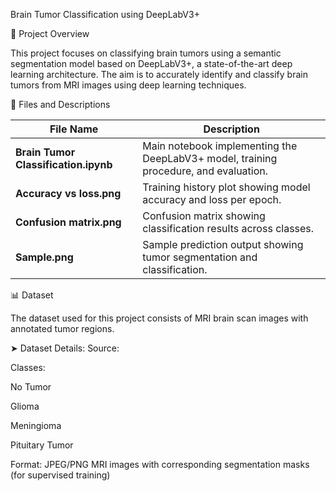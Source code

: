 Brain Tumor Classification using DeepLabV3+

📌 Project Overview

This project focuses on classifying brain tumors using a semantic segmentation model based on DeepLabV3+, a state-of-the-art deep learning architecture. The aim is to accurately identify and classify brain tumors from MRI images using deep learning techniques.

📂 Files and Descriptions

| File Name                            | Description                                                                          |
| ------------------------------------ | ------------------------------------------------------------------------------------ |
| **Brain Tumor Classification.ipynb** | Main notebook implementing the DeepLabV3+ model, training procedure, and evaluation. |
| **Accuracy vs loss.png**             | Training history plot showing model accuracy and loss per epoch.                     |
| **Confusion matrix.png**             | Confusion matrix showing classification results across classes.                      |
| **Sample.png**                       | Sample prediction output showing tumor segmentation and classification.              |

📊 Dataset

The dataset used for this project consists of MRI brain scan images with annotated tumor regions.

➤ Dataset Details:
Source: 

Classes:

No Tumor

Glioma

Meningioma

Pituitary Tumor

Format: JPEG/PNG MRI images with corresponding segmentation masks (for supervised training)
